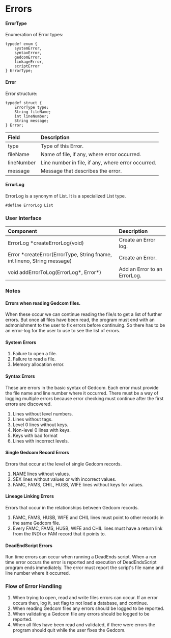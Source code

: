 # Errors
#### ErrorType
Enumeration of Error types:
```
typedef enum {
    systemError,
    syntaxError,
    gedcomError,
    linkageError,
    scriptError
} ErrorType;
```
#### Error
Error structure:
```
typedef struct {
    ErrorType type;
    String fileName;
    int lineNumber;
    String message;
} Error;
```
|Field|Description|
|:---|:---|
|type|Type of this Error.|
|fileName|Name of file, if any, where error occurred.|
|lineNumber|Line number in file, if any, where error occurred.|
|message|Message that describes the error.|

#### ErrorLog
ErrorLog is a synonym of List. It is a specialized List type.
```
#define ErrorLog List
```
### User Interface

|Component|Description|
|:---|:---|
|ErrorLog \*createErrorLog(void)|Create an Error log.|
|Error \*createError(ErrorType, String fname, int lineno, String message)|Create an Error.|
|void addErrorToLog(ErrorLog\*, Error\*)|Add an Error to an ErrorLog.|

### Notes

#### Errors when reading Gedcom files.

When these occur we can continue reading the file/s to get a list of further errors. But once all files have been read, the program must end with an admonishment to the user to fix errors before continuing. So there has to be an error-log for the user to use to see the list of errors.

#### System Errors

1. Failure to open a file.
2. Failure to read a file.
3. Memory allocation error.

#### Syntax Errors
These are errors in the basic syntax of Gedcom. Each error must provide the file name and line number where it occurred. There must be a way of logging multiple errors because error checking must continue after the first errors are discovered.

1. Lines without level numbers.
1. Lines without tags.
1. Level 0 lines without keys.
1. Non-level 0 lines with keys.
1. Keys with bad format
1. Lines with incorrect levels.

#### Single Gedcom Record Errors
Errors that occur at the level of single Gedcom records.
1. NAME lines without values.
1. SEX lines without values or with incorrect values.
1. FAMC, FAMS, CHIL, HUSB, WIFE lines without keys for values.

#### Lineage Linking Errors
Errors that occur in the relationships between Gedcom records.
1. FAMC, FAMS, HUSB, WIFE and CHIL lines must point to other records in the same Gedcom file.
1. Every FAMC, FAMS, HUSB, WIFE and CHIL lines must have a return link from the INDI or FAM record that it points to.

#### DeadEndScript Errors

Run time errors can occur when running a DeadEnds script. When a run time error occurs the error is reported and execution of DeadEndsScript program ends immediately. The error must report the script's file name and line number where it occurred.

### Flow of Error Handling
1. When trying to open, read and write files errors can occur. If an error occurs then, log it, set flag to not load a database, and continue.
1. When reading Gedcom files any errors should be logged to be reported.
1. When validating a Gedcom file any errors should be logged to be reported.
1. When all files have been read and validated, if there were errors the program should quit while the user fixes the Gedcom.
